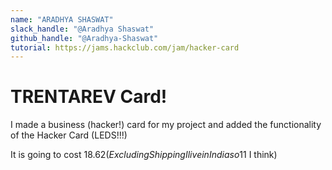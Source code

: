 ```yaml
---
name: "ARADHYA SHASWAT"
slack_handle: "@Aradhya Shaswat"
github_handle: "@Aradhya-Shaswat"
tutorial: https://jams.hackclub.com/jam/hacker-card
---
```


# TRENTAREV Card!

I made a business (hacker!) card for my project and added the functionality of the Hacker Card (LEDS!!!)

It is going to cost $18.62 (Excluding Shipping I live in India so 11$ I think)

<!-- Tell us a little bit about your design process. What were some challenges? What helped? ***Totally optional*** -->
